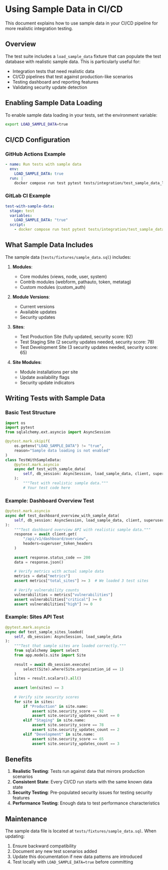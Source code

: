 # Using Sample Data in CI/CD

This document explains how to use sample data in your CI/CD pipeline for more realistic integration testing.

## Overview

The test suite includes a `load_sample_data` fixture that can populate the test database with realistic sample data. This is particularly useful for:

- Integration tests that need realistic data
- CI/CD pipelines that test against production-like scenarios
- Testing dashboard and reporting features
- Validating security update detection

## Enabling Sample Data Loading

To enable sample data loading in your tests, set the environment variable:

```bash
export LOAD_SAMPLE_DATA=true
```

## CI/CD Configuration

### GitHub Actions Example

```yaml
- name: Run tests with sample data
  env:
    LOAD_SAMPLE_DATA: true
  run: |
    docker compose run test pytest tests/integration/test_sample_data_loading.py -v
```

### GitLab CI Example

```yaml
test-with-sample-data:
  stage: test
  variables:
    LOAD_SAMPLE_DATA: "true"
  script:
    - docker compose run test pytest tests/integration/test_sample_data_loading.py -v
```

## What Sample Data Includes

The sample data (`tests/fixtures/sample_data.sql`) includes:

1. **Modules**: 
   - Core modules (views, node, user, system)
   - Contrib modules (webform, pathauto, token, metatag)
   - Custom modules (custom_auth)

2. **Module Versions**:
   - Current versions
   - Available updates
   - Security updates

3. **Sites**:
   - Test Production Site (fully updated, security score: 92)
   - Test Staging Site (2 security updates needed, security score: 78)
   - Test Development Site (3 security updates needed, security score: 65)

4. **Site Modules**:
   - Module installations per site
   - Update availability flags
   - Security update indicators

## Writing Tests with Sample Data

### Basic Test Structure

```python
import os
import pytest
from sqlalchemy.ext.asyncio import AsyncSession

@pytest.mark.skipif(
    os.getenv("LOAD_SAMPLE_DATA") != "true",
    reason="Sample data loading is not enabled"
)
class TestWithSampleData:
    @pytest.mark.asyncio
    async def test_with_sample_data(
        self, db_session: AsyncSession, load_sample_data, client, superuser_token_headers
    ):
        """Test with realistic sample data."""
        # Your test code here
```

### Example: Dashboard Overview Test

```python
@pytest.mark.asyncio
async def test_dashboard_overview_with_sample_data(
    self, db_session: AsyncSession, load_sample_data, client, superuser_token_headers
):
    """Test dashboard overview API with realistic sample data."""
    response = await client.get(
        "/api/v1/dashboard/overview",
        headers=superuser_token_headers
    )
    
    assert response.status_code == 200
    data = response.json()
    
    # Verify metrics with actual sample data
    metrics = data["metrics"]
    assert metrics["total_sites"] >= 3  # We loaded 3 test sites
    
    # Verify vulnerability counts
    vulnerabilities = metrics["vulnerabilities"]
    assert vulnerabilities["critical"] >= 0
    assert vulnerabilities["high"] >= 0
```

### Example: Sites API Test

```python
@pytest.mark.asyncio
async def test_sample_sites_loaded(
    self, db_session: AsyncSession, load_sample_data
):
    """Test that sample sites are loaded correctly."""
    from sqlalchemy import select
    from app.models.site import Site
    
    result = await db_session.execute(
        select(Site).where(Site.organization_id == 1)
    )
    sites = result.scalars().all()
    
    assert len(sites) == 3
    
    # Verify site security scores
    for site in sites:
        if "Production" in site.name:
            assert site.security_score == 92
            assert site.security_updates_count == 0
        elif "Staging" in site.name:
            assert site.security_score == 78
            assert site.security_updates_count == 2
        elif "Development" in site.name:
            assert site.security_score == 65
            assert site.security_updates_count == 3
```

## Benefits

1. **Realistic Testing**: Tests run against data that mirrors production scenarios
2. **Consistent State**: Every CI/CD run starts with the same known data state
3. **Security Testing**: Pre-populated security issues for testing security features
4. **Performance Testing**: Enough data to test performance characteristics

## Maintenance

The sample data file is located at `tests/fixtures/sample_data.sql`. When updating:

1. Ensure backward compatibility
2. Document any new test scenarios added
3. Update this documentation if new data patterns are introduced
4. Test locally with `LOAD_SAMPLE_DATA=true` before committing
